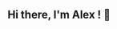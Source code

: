 ## Hi there, I'm Alex ! 👋

<!--
**AlexSmochina/AlexSmochina** is a ✨ _special_ ✨ repository because its `README.md` (this file) appears on your GitHub profile.

Here are some ideas to get you started:

- 🔭 ’m currently studying a higher degree in Multiplatform Application Development (DAM).
- 🌱 I’m currently learning to program in Kotlin, GitHub, Python, and Google Colab.
- ⚽ I'm also passionate about sports, especially football, and I love living life to the fullest.
- 📚 If you're interested in collaborating on programming projects or just chatting about tech and sports, feel free to reach out!
- 💬 Ask me about Kotlin, Python, or anything else you’re curious about. 😄
-->
